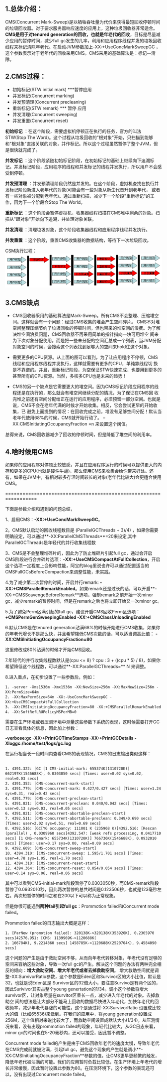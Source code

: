 ## 1.总体介绍：

CMS(Concurrent Mark-Sweep)是以牺牲吞吐量为代价来获得最短回收停顿时间的垃圾回收器。对于要求服务器响应速度的应用上，这种垃圾回收器非常适合。**CMS是用于对tenured generation的回收，也就是年老代的回收**，目标是尽量减少应用的暂停时间，减少full gc发生的几率，利用和应用程序线程并发的垃圾回收线程来标记清除年老代。在启动JVM参数加上-XX:+UseConcMarkSweepGC ，这个参数表示对于老年代的回收采用CMS。CMS采用的基础算法是：标记—清除。

## 2.CMS过程：

- 初始标记(STW initial mark) ***暂停应用 
- 并发标记(Concurrent marking)
- 并发预清理(Concurrent precleaning)
- 重新标记(STW remark) *** 暂停 应用
- 并发清理(Concurrent sweeping)
- 并发重置(Concurrent reset)

**初始标记** ：在这个阶段，需要虚拟机停顿正在执行的任务，官方的叫法STW(Stop The Word)。这个过程从垃圾回收的"根对象"开始，只扫描到能够和"根对象"直接关联的对象，并作标记。所以这个过程虽然暂停了整个JVM，但是很快就完成了。

**并发标记** ：这个阶段紧随初始标记阶段，在初始标记的基础上继续向下追溯标记。并发标记阶段，应用程序的线程和并发标记的线程并发执行，所以用户不会感受到停顿。

**并发预清理** ：并发预清理阶段仍然是并发的。在这个阶段，虚拟机查找在执行并发标记阶段新进入老年代的对象(可能会有一些对象从新生代晋升到老年代， 或者有一些对象被分配到老年代)。通过重新扫描，减少下一个阶段"重新标记"的工作，因为下一个阶段会Stop The World。

**重新标记** ：这个阶段会暂停虚拟机，收集器线程扫描在CMS堆中剩余的对象。扫描从"跟对象"开始向下追溯，并处理对象关联。

**并发清理** ：清理垃圾对象，这个阶段收集器线程和应用程序线程并发执行。

**并发重置** ：这个阶段，重置CMS收集器的数据结构，等待下一次垃圾回收。

 

CSM执行过程： 
![点击查看原始大小图片](../pics/2b525609-ce63-3a42-bf19-b2fbcd42f26c.png)

## 3.CMS缺点

- CMS回收器采用的基础算法是Mark-Sweep。所有CMS不会整理、压缩堆空间。这样就会有一个问题：经过CMS收集的堆会产生空间碎片。 CMS不对堆空间整理压缩节约了垃圾回收的停顿时间，但也带来的堆空间的浪费。为了解决堆空间浪费问题，CMS回收器不再采用简单的指针指向一块可用堆空 间来为下次对象分配使用。而是把一些未分配的空间汇总成一个列表，当JVM分配对象空间的时候，会搜索这个列表找到足够大的空间来hold住这个对象。

- 需要更多的CPU资源。从上面的图可以看到，为了让应用程序不停顿，CMS线程和应用程序线程并发执行，这样就需要有更多的CPU，单纯靠线程切 换是不靠谱的。并且，重新标记阶段，为空保证STW快速完成，也要用到更多的甚至所有的CPU资源。当然，多核多CPU也是未来的趋势！

- CMS的另一个缺点是它需要更大的堆空间。因为CMS标记阶段应用程序的线程还是在执行的，那么就会有堆空间继续分配的情况，为了保证在CMS回 收完堆之前还有空间分配给正在运行的应用程序，必须预留一部分空间。也就是说，CMS不会在老年代满的时候才开始收集。相反，它会尝试更早的开始收集，已 避免上面提到的情况：在回收完成之前，堆没有足够空间分配！默认当老年代使用68%的时候，CMS就开始行动了。 – XX:CMSInitiatingOccupancyFraction =n 来设置这个阀值。

总得来说，CMS回收器减少了回收的停顿时间，但是降低了堆空间的利用率。

## 4.啥时候用CMS

如果你的应用程序对停顿比较敏感，并且在应用程序运行的时候可以提供更大的内存和更多的CPU(也就是硬件牛逼)，那么使用CMS来收集会给你带来好处。还有，如果在JVM中，有相对较多存活时间较长的对象(老年代比较大)会更适合使用CMS。



=================================================================



下面是参数介绍和遇到的问题总结，

1、启用CMS：**-XX:+UseConcMarkSweepGC**。 

 

2。CMS默认启动的回收线程数目是  (ParallelGCThreads + 3)/4) ，如果你需要明确设定，可以通过**-XX:ParallelCMSThreads**=20来设定,其中ParallelGCThreads是年轻代的并行收集线程数


3、CMS是不会整理堆碎片的，因此为了防止堆碎片引起full gc，通过会开启CMS阶段进行合并碎片选项：**-XX:+UseCMSCompactAtFullCollection**，开启这个选项一定程度上会影响性能，阿宝的blog里说也许可以通过配置适当的CMSFullGCsBeforeCompaction来调整性能，未实践。

4.为了减少第二次暂停的时间，开启并行remark: **-XX:+CMSParallelRemarkEnabled**。如果remark还是过长的话，可以开启**-XX:+CMSScavengeBeforeRemark**选项，强制remark之前开始一次minor gc，减少remark的暂停时间，但是在remark之后也将立即开始又一次minor gc。

5.为了避免Perm区满引起的full gc，建议开启CMS回收Perm区选项：
**+CMSPermGenSweepingEnabled -XX:+CMSClassUnloadingEnabled**

6.默认CMS是在tenured generation沾满68%的时候开始进行CMS收集，如果你的年老代增长不是那么快，并且希望降低CMS次数的话，可以适当调高此值：
**-XX:CMSInitiatingOccupancyFraction=80**

这里修改成80%沾满的时候才开始CMS回收。

7.年轻代的并行收集线程数默认是(cpu <= 8) ? cpu : 3 + ((cpu * 5) / 8)，如果你希望降低这个线程数，可以通过**-XX:ParallelGCThreads=** N 来调整。

8.进入重点，在初步设置了一些参数后，例如：

 ```
1. -server -Xms1536m -Xmx1536m -XX:NewSize=256m -XX:MaxNewSize=256m -XX:PermSize=64m  
2. -XX:MaxPermSize=64m -XX:-UseConcMarkSweepGC -XX:+UseCMSCompactAtFullCollection  
3. -XX:CMSInitiatingOccupancyFraction=80 -XX:+CMSParallelRemarkEnabled  
4. -XX:SoftRefLRUPolicyMSPerMB=0  
 ```


需要在生产环境或者压测环境中测量这些参数下系统的表现，这时候需要打开GC日志查看具体的信息，因此加上参数：

**-verbose:gc -XX:+PrintGCTimeStamps -XX:+PrintGCDetails -Xloggc:/home/test/logs/gc.log**

在运行相当长一段时间内查看CMS的表现情况，CMS的日志输出类似这样：

```

1. 4391.322: [GC [1 CMS-initial-mark: 655374K(1310720K)] 662197K(1546688K), 0.0303050 secs] [Times: user=0.02 sys=0.02, real=0.03 secs]  
2. 4391.352: [CMS-concurrent-mark-start]  
3. 4391.779: [CMS-concurrent-mark: 0.427/0.427 secs] [Times: user=1.24 sys=0.31, real=0.42 secs]  
4. 4391.779: [CMS-concurrent-preclean-start]  
5. 4391.821: [CMS-concurrent-preclean: 0.040/0.042 secs] [Times: user=0.13 sys=0.03, real=0.05 secs]  
6. 4391.821: [CMS-concurrent-abortable-preclean-start]  
7. 4392.511: [CMS-concurrent-abortable-preclean: 0.349/0.690 secs] [Times: user=2.02 sys=0.51, real=0.69 secs]  
8. 4392.516: [GC[YG occupancy: 111001 K (235968 K)]4392.516: [Rescan (parallel) , 0.0309960 secs]4392.547: [weak refs processing, 0.0417710 secs] [1 CMS-remark: 655734K(1310720K)] 766736K(1546688K), 0.0932010 secs] [Times: user=0.17 sys=0.00, real=0.09 secs]  
9. 4392.609: [CMS-concurrent-sweep-start]  
10. 4394.310: [CMS-concurrent-sweep: 1.595/1.701 secs] [Times: user=4.78 sys=1.05, real=1.70 secs]  
11. 4394.310: [CMS-concurrent-reset-start]  
12. 4394.364: [CMS-concurrent-reset: 0.054/0.054 secs] [Times: user=0.14 sys=0.06, real=0.06 secs]  
```

其中可以看到CMS-initial-mark阶段暂停了0.0303050秒，而CMS-remark阶段暂停了0.0932010秒，因此两次暂停的总共时间是0.123506秒，也就是123毫秒左右。两次短暂停的时间之和在200以下可以称为正常现象。

但是你很可能遇到**两种fail引起full gc**：Prommotion failed和Concurrent mode failed。

Prommotion failed的日志输出大概是这样：

```
1. [ParNew (promotion failed): 320138K->320138K(353920K), 0.2365970 secs]42576.951: [CMS: 1139969K->1120688K(  
2. 166784K), 9.2214860 secs] 1458785K->1120688K(2520704K), 9.4584090 secs]  
```

这个问题的产生是由于救助空间不够，从而向年老代转移对象，年老代没有足够的空间来容纳这些对象，导致一次full gc的产生。解决这个问题的办法有两种完全相反的倾向：**增大救助空间、增大年老代或者去掉救助空间**。 增大救助空间就是调整-XX:SurvivorRatio参数，这个参数是Eden区和Survivor区的大小比值，默认是32，也就是说Eden区是 Survivor区的32倍大小，要注意Survivo是有两个区的，因此Surivivor其实占整个young genertation的1/34。调小这个参数将增大survivor区，让对象尽量在survitor区呆长一点，减少进入年老代的对象。去掉救助空 间的想法是让大部分不能马上回收的数据尽快进入年老代，加快年老代的回收频率，减少年老代暴涨的可能性，这个是通过将-XX:SurvivorRatio 设置成比较大的值（比如65536)来做到。在我们的应用中，将young generation设置成256M，这个值相对来说比较大了，而救助空间设置成默认大小(1/34)，从压测情况来看，没有出现prommotion failed的现象，年轻代比较大，从GC日志来看，minor gc的时间也在5-20毫秒内，还可以接受，因此暂不调整。

Concurrent mode failed的产生是由于CMS回收年老代的速度太慢，导致年老代在CMS完成前就被沾满，引起full gc，避免这个现象的产生就是调小**-XX:CMSInitiatingOccupancyFraction**参数的值，让CMS更早更频繁的触发，降低年老代被沾满的可能。我们的应用暂时负载比较低，在生产环境上年老代的增长非常缓慢，因此暂时设置此参数为80。在压测环境下，这个参数的表现还可以，没有出现过Concurrent mode failed。